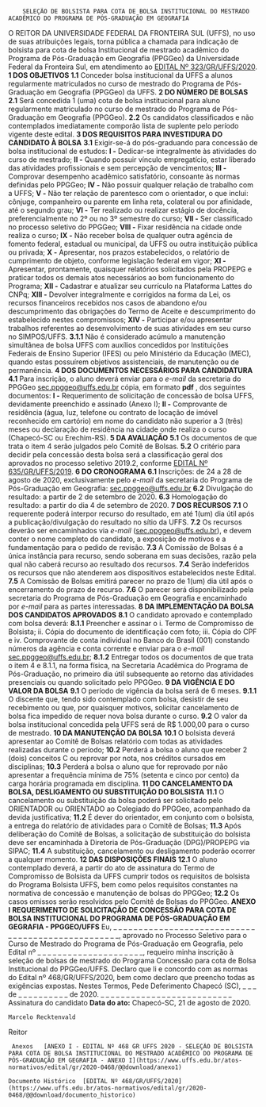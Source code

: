         SELEÇÃO DE BOLSISTA PARA COTA DE BOLSA INSTITUCIONAL DO MESTRADO ACADÊMICO DO PROGRAMA DE PÓS-GRADUAÇÃO EM GEOGRAFIA  

 O REITOR DA UNIVERSIDADE FEDERAL DA FRONTEIRA SUL (UFFS), no uso de suas atribuições legais, torna pública a chamada para indicação de bolsista para cota de bolsa Institucional de mestrado acadêmico do Programa de Pós-Graduação em Geografia (PPGGeo) da Universidade Federal da Fronteira Sul, em atendimento ao [EDITAL Nº 323/GR/UFFS/2020](https://www.uffs.edu.br/atos-normativos/edital/gr/2020-0323).  **1 DOS OBJETIVOS** **1.1**  Conceder bolsa institucional da UFFS a alunos regularmente matriculados no curso de mestrado do Programa de Pós-Graduação em Geografia (PPGGeo) da UFFS.  **2 DO NÚMERO DE BOLSAS** **2.1**  Será concedida 1 (uma) cota de bolsa institucional para aluno regularmente matriculado no curso de mestrado do Programa de Pós-Graduação em Geografia (PPGGeo). **2.2**  Os candidatos classificados e não contemplados imediatamente comporão lista de suplente pelo período vigente deste edital.  **3 DOS REQUISITOS PARA INVESTIDURA DO CANDIDATO À BOLSA** **3.1**  Exigir-se-á do pós-graduando para concessão de bolsa institucional de estudos: **I -**  Dedicar-se integralmente às atividades do curso de mestrado; **II -**  Quando possuir vínculo empregatício, estar liberado das atividades profissionais e sem percepção de vencimentos; **III -**  Comprovar desempenho acadêmico satisfatório, consoante às normas definidas pelo PPGGeo; **IV -**  Não possuir qualquer relação de trabalho com a UFFS; **V -**  Não ter relação de parentesco com o orientador, o que inclui: cônjuge, companheiro ou parente em linha reta, colateral ou por afinidade, até o segundo grau; **VI -**  Ter realizado ou realizar estágio de docência, preferencialmente no 2º ou no 3º semestre do curso; **VII -**  Ser classificado no processo seletivo do PPGGeo; **VIII -**  Fixar residência na cidade onde realiza o curso; **IX -**  Não receber bolsa de qualquer outra agência de fomento federal, estadual ou municipal, da UFFS ou outra instituição pública ou privada; **X -**  Apresentar, nos prazos estabelecidos, o relatório de cumprimento de objeto, conforme legislação federal em vigor; **XI -**  Apresentar, prontamente, quaisquer relatórios solicitados pela PROPEPG e praticar todos os demais atos necessários ao bom funcionamento do Programa; **XII -**  Cadastrar e atualizar seu currículo na Plataforma Lattes do CNPq; **XIII -**  Devolver integralmente e corrigidos na forma da Lei, os recursos financeiros recebidos nos casos de abandono e/ou descumprimento das obrigações do Termo de Aceite e descumprimento do estabelecido nestes compromissos; **XIV -**  Participar e/ou apresentar trabalhos referentes ao desenvolvimento de suas atividades em seu curso no SIMPOS/UFFS. **3.1.1**  Não é considerado acúmulo a manutenção simultânea de bolsa UFFS com auxílios concedidos por Instituições Federais de Ensino Superior (IFES) ou pelo Ministério da Educação (MEC), quando estas possuírem objetivos assistenciais, de manutenção ou de permanência.  **4 DOS DOCUMENTOS NECESSÁRIOS PARA CANDIDATURA** **4.1**  Para inscrição, o aluno deverá enviar para o *e-mail*  da secretaria do PPGGeo sec.ppggeo@uffs.edu.br cópia, em formato **pdf** , dos seguintes documentos: **I -**  Requerimento de solicitação de concessão de bolsa UFFS, devidamente preenchido e assinado (Anexo I); **II -**  Comprovante de residência (água, luz, telefone ou contrato de locação de imóvel reconhecido em cartório) em nome do candidato não superior a 3 (três) meses ou declaração de residência na cidade onde realiza o curso (Chapecó-SC ou Erechim-RS).  **5 DA AVALIAÇÃO** **5.1**  Os documentos de que trata o item 4 serão julgados pelo Comitê de Bolsas. **5.2**  O critério para decidir pela concessão desta bolsa será a classificação geral dos aprovados no processo seletivo 2019.2, conforme [EDITAL Nº 635/GR/UFFS/2019](https://www.uffs.edu.br/atos-normativos/edital/gr/2019-0635).  **6 DO CRONOGRAMA** **6.1**  Inscrições: de 24 a 28 de agosto de 2020, exclusivamente pelo *e-mail*  da secretaria do Programa de Pós-Graduação em Geografia: sec.ppggeo@uffs.edu.br **6.2**  Divulgação do resultado: a partir de 2 de setembro de 2020. **6.3**  Homologação do resultado: a partir do dia 4 de setembro de 2020.  **7 DOS RECURSOS** **7.1**  O requerente poderá interpor recurso do resultado, em até 1(um) dia útil após a publicação/divulgação do resultado no sítio da UFFS. **7.2**  Os recursos deverão ser encaminhados via *e-mail*  (sec.ppggeo@uffs.edu.br), e devem conter o nome completo do candidato, a exposição de motivos e a fundamentação para o pedido de revisão. **7.3**  A Comissão de Bolsas é a única instância para recurso, sendo soberana em suas decisões, razão pela qual não caberá recurso ao resultado dos recursos. **7.4**  Serão indeferidos os recursos que não atenderem aos dispositivos estabelecidos neste Edital. **7.5**  A Comissão de Bolsas emitirá parecer no prazo de 1(um) dia útil após o encerramento do prazo de recurso. **7.6**  O parecer será disponibilizado pela secretaria do Programa de Pós-Graduação em Geografia e encaminhado por *e-mail*  para as partes interessadas.  **8 DA IMPLEMENTAÇÃO DA BOLSA DOS CANDIDATOS APROVADOS** **8.1**  O candidato aprovado e contemplado com bolsa deverá: **8.1.1**  Preencher e assinar o i. Termo de Compromisso de Bolsista; ii. Cópia do documento de identificação com foto; iii. Cópia do CPF e iv. Comprovante de conta individual no Banco do Brasil (001) constando números da agência e conta corrente e enviar para o *e-mail*  sec.ppggeo@uffs.edu.br; **8.1.2**  Entregar todos os documentos de que trata o item 4 e 8.1.1, na forma física, na Secretaria Acadêmica do Programa de Pós-Graduação, no primeiro dia útil subsequente ao retorno das atividades presenciais ou quando solicitado pelo PPGGeo.  **9 DA VIGÊNCIA E DO VALOR DA BOLSA** **9.1**  O período de vigência da bolsa será de 6 meses. **9.1.1**  O discente que, tendo sido contemplado com bolsa, desistir de seu recebimento ou que, por quaisquer motivos, solicitar cancelamento de bolsa fica impedido de requer nova bolsa durante o curso. **9.2**  O valor da bolsa institucional concedida pela UFFS será de R$ 1.000,00 para o curso de mestrado.  **10 DA MANUTENÇÃO DA BOLSA** **10.1**  O bolsista deverá apresentar ao Comitê de Bolsas relatório com todas as atividades realizadas durante o período; **10.2**  Perderá a bolsa o aluno que receber 2 (dois) conceitos C ou reprovar por nota, nos créditos cursados em disciplinas; **10.3**  Perderá a bolsa o aluno que for reprovado por não apresentar a frequência mínima de 75% (setenta e cinco por cento) da carga horária programada em disciplina.  **11 DO CANCELAMENTO DA BOLSA, DESLIGAMENTO OU SUBSTITUIÇÃO DO BOLSISTA** **11.1**  O cancelamento ou substituição da bolsa poderá ser solicitado pelo ORIENTADOR ou ORIENTADO ao Colegiado do PPGGeo, acompanhado da devida justificativa; **11.2**  É dever do orientador, em conjunto com o bolsista, a entrega do relatório de atividades para o Comitê de Bolsas; **11.3**  Após deliberação do Comitê de Bolsas, a solicitação de substituição do bolsista deve ser encaminhada à Diretoria de Pós-Graduação (DPG)/PROPEPG via SIPAC; **11.4**  A substituição, cancelamento ou desligamento poderão ocorrer a qualquer momento.  **12 DAS DISPOSIÇÕES FINAIS** **12.1**  O aluno contemplado deverá, a partir do ato de assinatura do Termo de Compromisso de Bolsista da UFFS cumprir todos os requisitos de bolsista do Programa Bolsista UFFS, bem como pelos requisitos constantes na normativa de concessão e manutenção de bolsas do PPGGeo; **12.2**  Os casos omissos serão resolvidos pelo Comitê de Bolsas do PPGGeo.   **ANEXO I**  **REQUERIMENTO DE SOLICITAÇÃO DE CONCESSÃO PARA COTA DE BOLSA INSTITUCIONAL DO PROGRAMA DE PÓS-GRADUAÇÃO EM GEGRAFIA - PPGGEO/UFFS**  Eu, \_ \_ \_ \_ \_ \_ \_ \_ \_ \_ \_ \_ \_ \_ \_ \_ \_ \_ \_ \_ \_ \_ \_ \_ \_ \_ \_ \_ \_ \_ \_ \_ \_ \_ \_ \_ \_ \_ \_ \_ \_ \_ \_ \_ \_ \_ \_ \_ \_ \_, aprovado no Processo Seletivo para o Curso de Mestrado do Programa de Pós-Graduação em Geografia, pelo Edital nº \_ \_ \_ \_ \_ \_ \_ \_ \_ \_ \_ \_ \_ \_ \_ \_ \_ \_ \_ \_ \_, requeiro minha inscrição à seleção de bolsas de mestrado do Programa Concessão para cota de Bolsa Institucional do PPGGeo/UFFS. Declaro que li e concordo com as normas do Edital nº 468/GR/UFFS/2020, bem como declaro que preencho todas as exigências expostas. Nestes Termos, Pede Deferimento Chapecó (SC), \_ \_ \_ de \_ \_ \_ \_ \_ \_ \_ \_ \_ \_ de 2020.    \_ \_ \_ \_ \_ \_ \_ \_ \_ \_ \_ \_ \_ \_ \_ \_ \_ \_ \_ \_ \_ \_ \_ \_ \_ \_   Assinatura do candidato        **Data do ato:** Chapecó-SC, 21 de agosto de 2020.   
 

    Marcelo Recktenvald   
 Reitor 

     Anexos   [ANEXO I - EDITAL Nº 468 GR UFFS 2020 - SELEÇÃO DE BOLSISTA PARA COTA DE BOLSA INSTITUCIONAL DO MESTRADO ACADÊMICO DO PROGRAMA DE PÓS-GRADUAÇÃO EM GEGRAFIA - ANEXO I](https://www.uffs.edu.br/atos-normativos/edital/gr/2020-0468/@@download/anexo1)  

    Documento Histórico  [EDITAL Nº 468/GR/UFFS/2020](https://www.uffs.edu.br/atos-normativos/edital/gr/2020-0468/@@download/documento_historico)     
      